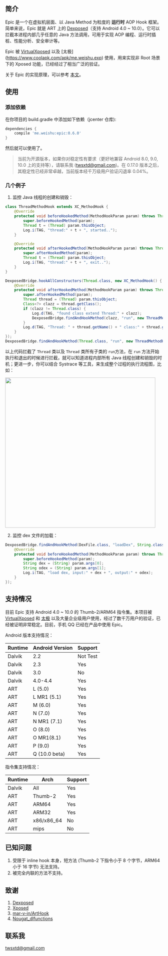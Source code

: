 ## 简介

Epic 是一个在虚拟机层面、以 Java Method 为粒度的 **运行时** AOP Hook 框架。简单来说，Epic 就是 ART 上的 [Dexposed](https://github.com/alibaba/dexposed)（支持 Android 4.0 ~ 10.0）。它可以拦截本进程内部几乎任意的 Java 方法调用，可用于实现 AOP 编程、运行时插桩、性能分析、安全审计等。

Epic 被 [VirtualXposed](https://github.com/android-hacker/VirtualXposed) 以及 [太极]
(https://www.coolapk.com/apk/me.weishu.exp) 使用，用来实现非 Root 场景下的 Xposed 功能，已经经过了相当广泛的验证。

关于 Epic 的实现原理，可以参考 [本文](http://weishu.me/2017/11/23/dexposed-on-art/)。

## 使用

### 添加依赖

在你项目的 build.gradle 中添加如下依赖（jcenter 仓库):

```groovy
dependencies {
    compile 'me.weishu:epic:0.6.0'
}
```

然后就可以使用了。

> 当前为开源版本，如果你对稳定性有要求（更好地兼容 Android 8.0, 9.0, 10.0 上的支持等），请联系我 (twsxtd@gmail.com)。在 0.17.0 版本之后，其稳定性已经非常卓越，当前版本经千万级用户验证闪退率 0.04%。

### 几个例子

1. 监控 Java 线程的创建和销毁：

```java
class ThreadMethodHook extends XC_MethodHook {
    @Override
    protected void beforeHookedMethod(MethodHookParam param) throws Throwable {
        super.beforeHookedMethod(param);
        Thread t = (Thread) param.thisObject;
        Log.i(TAG, "thread:" + t + ", started..");
    }

    @Override
    protected void afterHookedMethod(MethodHookParam param) throws Throwable {
        super.afterHookedMethod(param);
        Thread t = (Thread) param.thisObject;
        Log.i(TAG, "thread:" + t + ", exit..");
    }
}

DexposedBridge.hookAllConstructors(Thread.class, new XC_MethodHook() {
    @Override
    protected void afterHookedMethod(MethodHookParam param) throws Throwable {
        super.afterHookedMethod(param);
        Thread thread = (Thread) param.thisObject;
        Class<?> clazz = thread.getClass();
        if (clazz != Thread.class) {
            Log.d(TAG, "found class extend Thread:" + clazz);
            DexposedBridge.findAndHookMethod(clazz, "run", new ThreadMethodHook());
        }
        Log.d(TAG, "Thread: " + thread.getName() + " class:" + thread.getClass() +  " is created.");
    }
});
DexposedBridge.findAndHookMethod(Thread.class, "run", new ThreadMethodHook());
```

以上代码拦截了 `Thread` 类以及 `Thread` 类所有子类的 `run`方法，在 `run` 方法开始执行和退出的时候进行拦截，就可以知道进程内部所有 Java 线程创建和销毁的时机；更进一步，你可以结合 Systrace 等工具，来生成整个过程的执行流程图，比如：

<img src="http://7xp3xc.com1.z0.glb.clouddn.com/201601/1511840542774.png" width="480"/>

2. 监控 dex 文件的加载：

```java
DexposedBridge.findAndHookMethod(DexFile.class, "loadDex", String.class, String.class, int.class, new XC_MethodHook() {
    @Override
    protected void beforeHookedMethod(MethodHookParam param) throws Throwable {
        super.beforeHookedMethod(param);
        String dex = (String) param.args[0];
        String odex = (String) param.args[1];
        Log.i(TAG, "load dex, input:" + dex + ", output:" + odex);
    }
});
```

## 支持情况

目前 Epic 支持 Android 4.0 ~ 10.0 的 Thumb-2/ARM64 指令集。本项目被 [VirtualXposed](https://github.com/android-hacker/VirtualXposed) 和 [太极](http://taichi.cool) 以及大量企业级用户使用，经过了数千万用户的验证，已经被证明非常稳定。目前，手机 QQ 已经在产品中使用 Epic。

Android 版本支持情况：

Runtime | Android Version | Support
------  | --------------- | --------
Dalvik  | 2.2             | Not Test
Dalvik  | 2.3             | Yes
Dalvik  | 3.0             | No
Dalvik  | 4.0-4.4         | Yes
ART     | L (5.0)         | Yes
ART     | L MR1 (5.1)     | Yes
ART     | M (6.0)         | Yes
ART     | N (7.0)         | Yes
ART     | N MR1 (7.1)     | Yes
ART     | O (8.0)         | Yes
ART     | O MR1(8.1)      | Yes
ART     | P (9.0)         | Yes
ART     | Q (10.0 beta)   | Yes

指令集支持情况：

Runtime  | Arch         | Support
-------- | ------------ | --------
Dalvik   | All          | Yes
ART      | Thumb-2       | Yes
ART      | ARM64        | Yes
ART      | ARM32        | Yes
ART      | x86/x86_64   | No
ART      | mips         | No

## 已知问题

1. 受限于 inline hook 本身，短方法 (Thumb-2 下指令小于 8 个字节，ARM64 小于 16 字节) 无法支持。
2. 被完全内联的方法不支持。

## 致谢

1. [Dexposed](https://github.com/alibaba/dexposed)
2. [Xposed](http://repo.xposed.info/module/de.robv.android.xposed.installer)
3. [mar-v-in/ArtHook](https://github.com/mar-v-in/ArtHook)
4. [Nougat_dlfunctions](https://github.com/avs333/Nougat_dlfunctions.git)


## 联系我

twsxtd@gmail.com

